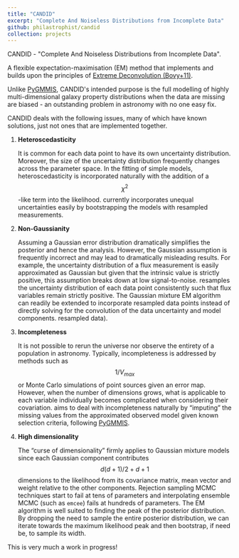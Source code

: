 ```yaml
---
title: "CANDID"
excerpt: "Complete And Noiseless Distributions from Incomplete Data"
github: philastrophist/candid
collection: projects
---
```

CANDID - "Complete And Noiseless Distributions from Incomplete Data".

A flexible expectation-maximisation (EM) method that implements and builds upon the principles of [Extreme Deconvolution (Bovy+11)](https://github.com/jobovy/extreme-deconvolution). 

Unlike [PyGMMIS](https://github.com/pmelchior/pygmmis), CANDID's intended purpose is the full modelling of highly multi-dimensional galaxy property distributions when the data are missing are biased - an outstanding problem in astronomy with no one easy fix.

CANDID deals with the following issues, many of which have known solutions, just not ones that are implemented together. 

1.  **Heteroscedasticity**

    It is common for each data point to have its own uncertainty
    distribution. Moreover, the size of the uncertainty distribution
    frequently changes across the parameter space. In the fitting of
    simple models, heteroscedasticity is incorporated naturally with the
    addition of a $$\chi^2$$-like term into the likelihood. currently
    incorporates unequal uncertainties easily by bootstrapping the
    models with resampled measurements.

2.  **Non-Gaussianity**

    Assuming a Gaussian error distribution dramatically simplifies the
    posterior and hence the analysis. However, the Gaussian assumption
    is frequently incorrect and may lead to dramatically misleading
    results. For example, the uncertainty distribution of a flux
    measurement is easily approximated as Gaussian but given that the
    intrinsic value is strictly positive, this assumption breaks down at
    low signal-to-noise. resamples the uncertainty distribution of each
    data point consistently such that flux variables remain strictly
    positive. The Gaussian mixture EM algorithm can readily be extended
    to incorporate resampled data points instead of directly solving for
    the convolution of the data uncertainty and model components.
    resampled data).

3.  **Incompleteness**

    It is not possible to rerun the universe nor observe the entirety of
    a population in astronomy. Typically, incompleteness is addressed by
    methods such as $$1/V_{max}$$ or Monte Carlo simulations of point
    sources given an error map. However, when the
    number of dimensions grows, what is applicable to each variable
    individually becomes complicated when considering their covariation.
    aims to deal with incompleteness naturally by “imputing” the missing
    values from the approximated observed model given known selection
    criteria, following [PyGMMIS](https://github.com/pmelchior/pygmmis).

4.  **High dimensionality**

    The “curse of dimensionality” firmly applies to Gaussian mixture
    models since each Gaussian component contributes $$d(d+1)/2 + d + 1$$
    dimensions to the likelihood from its covariance matrix, mean vector
    and weight relative to the other components. Rejection sampling MCMC
    techniques start to fail at tens of parameters and interpolating
    ensemble MCMC (such as `emcee`) fails at hundreds of parameters. The
    EM algorithm is well suited to finding the peak of the posterior
    distribution. By dropping the need to sample the entire posterior
    distribution, we can iterate towards the maximum likelihood peak and
    then bootstrap, if need be, to sample its width.


This is very much a work in progress!